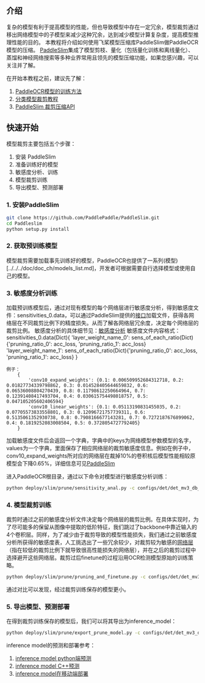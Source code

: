 
## 介绍

复杂的模型有利于提高模型的性能，但也导致模型中存在一定冗余，模型裁剪通过移出网络模型中的子模型来减少这种冗余，达到减少模型计算复杂度，提高模型推理性能的目的。
本教程将介绍如何使用飞桨模型压缩库PaddleSlim做PaddleOCR模型的压缩。
[PaddleSlim](https://github.com/PaddlePaddle/PaddleSlim)集成了模型剪枝、量化（包括量化训练和离线量化）、蒸馏和神经网络搜索等多种业界常用且领先的模型压缩功能，如果您感兴趣，可以关注并了解。


在开始本教程之前，建议先了解：
1. [PaddleOCR模型的训练方法](../../../doc/doc_ch/quickstart.md)
2. [分类模型裁剪教程](https://paddlepaddle.github.io/PaddleSlim/tutorials/pruning_tutorial/)
3. [PaddleSlim 裁剪压缩API](https://paddlepaddle.github.io/PaddleSlim/api/prune_api/)


## 快速开始

模型裁剪主要包括五个步骤：
1. 安装 PaddleSlim
2. 准备训练好的模型
3. 敏感度分析、训练
4. 模型裁剪训练
5. 导出模型、预测部署

### 1. 安装PaddleSlim

```bash
git clone https://github.com/PaddlePaddle/PaddleSlim.git
cd Paddleslim
python setup.py install
```

### 2. 获取预训练模型
模型裁剪需要加载事先训练好的模型，PaddleOCR也提供了一系列(模型)[../../../doc/doc_ch/models_list.md]，开发者可根据需要自行选择模型或使用自己的模型。

### 3. 敏感度分析训练

加载预训练模型后，通过对现有模型的每个网络层进行敏感度分析，得到敏感度文件：sensitivities_0.data，可以通过PaddleSlim提供的[接口](https://github.com/PaddlePaddle/PaddleSlim/blob/develop/paddleslim/prune/sensitive.py#L221)加载文件，获得各网络层在不同裁剪比例下的精度损失。从而了解各网络层冗余度，决定每个网络层的裁剪比例。
敏感度分析的具体细节见：[敏感度分析](https://github.com/PaddlePaddle/PaddleSlim/blob/develop/docs/zh_cn/tutorials/image_classification_sensitivity_analysis_tutorial.md)
敏感度文件内容格式：
    sensitivities_0.data(Dict){
            'layer_weight_name_0': sens_of_each_ratio(Dict){'pruning_ratio_0': acc_loss, 'pruning_ratio_1': acc_loss}
            'layer_weight_name_1': sens_of_each_ratio(Dict){'pruning_ratio_0': acc_loss, 'pruning_ratio_1': acc_loss}
        }

    例子：
        {
            'conv10_expand_weights': {0.1: 0.006509952684312718, 0.2: 0.01827734339798862, 0.3: 0.014528405644659832, 0.6: 0.06536008804270439, 0.8: 0.11798612250664964, 0.7: 0.12391408417493704, 0.4: 0.030615754498018757, 0.5: 0.047105205602406594}
            'conv10_linear_weights': {0.1: 0.05113190831455035, 0.2: 0.07705573833558801, 0.3: 0.12096721757739311, 0.6: 0.5135061352930738, 0.8: 0.7908166677143281, 0.7: 0.7272187676899062, 0.4: 0.1819252083008504, 0.5: 0.3728054727792405}
        }
加载敏感度文件后会返回一个字典，字典中的keys为网络模型参数模型的名字，values为一个字典，里面保存了相应网络层的裁剪敏感度信息。例如在例子中，conv10_expand_weights所对应的网络层在裁掉10%的卷积核后模型性能相较原模型会下降0.65%，详细信息可见[PaddleSlim](https://github.com/PaddlePaddle/PaddleSlim/blob/develop/docs/zh_cn/algo/algo.md#2-%E5%8D%B7%E7%A7%AF%E6%A0%B8%E5%89%AA%E8%A3%81%E5%8E%9F%E7%90%86)

进入PaddleOCR根目录，通过以下命令对模型进行敏感度分析训练：
```bash
python deploy/slim/prune/sensitivity_anal.py -c configs/det/det_mv3_db_v1.1.yml -o Global.pretrain_weights="your trained model" Global.test_batch_size_per_card=1
```

### 4. 模型裁剪训练
裁剪时通过之前的敏感度分析文件决定每个网络层的裁剪比例。在具体实现时，为了尽可能多的保留从图像中提取的低阶特征，我们跳过了backbone中靠近输入的4个卷积层。同样，为了减少由于裁剪导致的模型性能损失，我们通过之前敏感度分析所获得的敏感度表，人工挑选出了一些冗余较少，对裁剪较为敏感的[网络层](https://github.com/PaddlePaddle/PaddleOCR/blob/develop/deploy/slim/prune/pruning_and_finetune.py#L41)（指在较低的裁剪比例下就导致很高性能损失的网络层），并在之后的裁剪过程中选择避开这些网络层。裁剪过后finetune的过程沿用OCR检测模型原始的训练策略。

```bash
python deploy/slim/prune/pruning_and_finetune.py -c configs/det/det_mv3_db_v1.1.yml -o Global.pretrain_weights=./deploy/slim/prune/pretrain_models/det_mv3_db/best_accuracy Global.test_batch_size_per_card=1
```
通过对比可以发现，经过裁剪训练保存的模型更小。

### 5. 导出模型、预测部署

在得到裁剪训练保存的模型后，我们可以将其导出为inference_model：
```bash
python deploy/slim/prune/export_prune_model.py -c configs/det/det_mv3_db_v1.1.yml -o Global.pretrain_weights=./output/det_db/best_accuracy Global.test_batch_size_per_card=1 Global.save_inference_dir=inference_model
```

inference model的预测和部署参考：
1. [inference model python端预测](../../../doc/doc_ch/inference.md)
2. [inference model C++预测](../../cpp_infer/readme.md)
3. [inference model在移动端部署](../../lite/readme.md)
